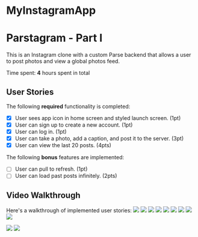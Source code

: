 # MyInstagramApp
# Parstagram - Part I

This is an Instagram clone with a custom Parse backend that allows a user to post photos and view a global photos feed.

Time spent: **4** hours spent in total

## User Stories

The following **required** functionality is completed:

- [x] User sees app icon in home screen and styled launch screen. (1pt)
- [x] User can sign up to create a new account. (1pt)
- [x] User can log in. (1pt)
- [x] User can take a photo, add a caption, and post it to the server. (3pt)
- [x] User can view the last 20 posts. (4pts)

The following **bonus** features are implemented:

- [ ] User can pull to refresh. (1pt)
- [ ] User can load past posts infinitely. (2pts)

## Video Walkthrough

Here's a walkthrough of implemented user stories:
![](https://i.imgur.com/j4dPVUi.gif)
![](https://i.imgur.com/RoIzx7F.gif)
![](https://i.imgur.com/cl7ccnC.gif)
![](https://i.imgur.com/BD9S0X9.gif)
![](https://i.imgur.com/wxADmNm.gif)
![](https://i.imgur.com/oFxtyfJ.gif)
![](https://i.imgur.com/qj2E4zI.gif)
![](https://i.imgur.com/YvxcpwK.gif)
![](https://i.imgur.com/S6YWgrH.gif)

![](https://i.imgur.com/jhS7V9z.gif)
![](https://i.imgur.com/6iYdm9T.gif)
